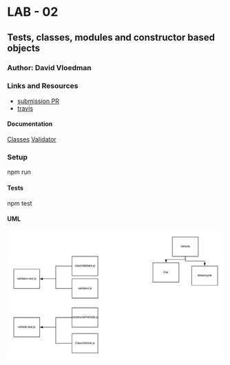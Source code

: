 # LAB - 02

## Tests, classes, modules and constructor based objects

### Author: David Vloedman

### Links and Resources
* [submission PR](http://xyz.com)
* [travis](https://travis-ci.com/david-vloedman-401-advanced-javascript/401-lab-02)


#### Documentation

[Classes]()
[Validator]()


### Setup

npm run
  
#### Tests

npm test

#### UML
![](./assets/lab-02-uml.png)



